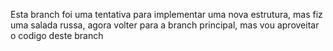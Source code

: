 Esta branch foi uma tentativa para implementar uma nova estrutura, mas fiz uma salada russa, agora volter para a branch principal, mas vou aproveitar o codigo deste branch
